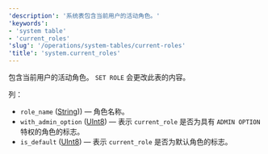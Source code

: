 ```yaml
---
'description': '系统表包含当前用户的活动角色。'
'keywords':
- 'system table'
- 'current_roles'
'slug': '/operations/system-tables/current-roles'
'title': 'system.current_roles'
---
```


包含当前用户的活动角色。 `SET ROLE` 会更改此表的内容。

列：

 - `role_name` ([String](../../sql-reference/data-types/string.md))) — 角色名称。
 - `with_admin_option` ([UInt8](/sql-reference/data-types/int-uint#integer-ranges)) — 表示 `current_role` 是否为具有 `ADMIN OPTION` 特权的角色的标志。
 - `is_default` ([UInt8](/sql-reference/data-types/int-uint#integer-ranges)) — 表示 `current_role` 是否为默认角色的标志。
